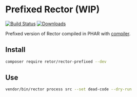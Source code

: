 # Prefixed Rector (WIP)

[![Build Status](https://img.shields.io/travis/rectorphp/rector-prefixed/master.svg?style=flat-square)](https://travis-ci.org/rectorphp/rector-prefixed)
[![Downloads](https://img.shields.io/packagist/dt/rector/rector-prefixed.svg?style=flat-square)](https://packagist.org/packages/rector/rector-prefixed)

Prefixed version of Rector compiled in PHAR with [compiler](https://github.com/rectorphp/rector/tree/compiler/compiler).

## Install

```bash
composer require retor/rector-prefixed --dev
```

## Use

```bash
vendor/bin/rector process src --set dead-code --dry-run
```
